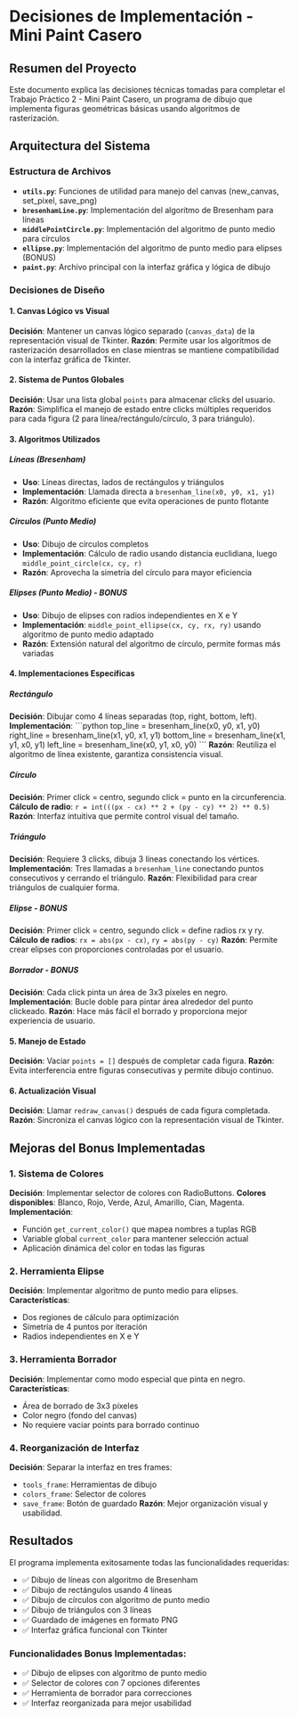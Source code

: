 # Decisiones de Implementación - Mini Paint Casero

## Resumen del Proyecto
Este documento explica las decisiones técnicas tomadas para completar el Trabajo Práctico 2 - Mini Paint Casero, un programa de dibujo que implementa figuras geométricas básicas usando algoritmos de rasterización.

## Arquitectura del Sistema

### Estructura de Archivos
- **`utils.py`**: Funciones de utilidad para manejo del canvas (new_canvas, set_pixel, save_png)
- **`bresenhamLine.py`**: Implementación del algoritmo de Bresenham para líneas
- **`middlePointCircle.py`**: Implementación del algoritmo de punto medio para círculos
- **`ellipse.py`**: Implementación del algoritmo de punto medio para elipses (BONUS)
- **`paint.py`**: Archivo principal con la interfaz gráfica y lógica de dibujo

### Decisiones de Diseño

#### 1. Canvas Lógico vs Visual
**Decisión**: Mantener un canvas lógico separado (`canvas_data`) de la representación visual de Tkinter.
**Razón**: Permite usar los algoritmos de rasterización desarrollados en clase mientras se mantiene compatibilidad con la interfaz gráfica de Tkinter.

#### 2. Sistema de Puntos Globales
**Decisión**: Usar una lista global `points` para almacenar clicks del usuario.
**Razón**: Simplifica el manejo de estado entre clicks múltiples requeridos para cada figura (2 para línea/rectángulo/círculo, 3 para triángulo).

#### 3. Algoritmos Utilizados

##### Líneas (Bresenham)
- **Uso**: Líneas directas, lados de rectángulos y triángulos
- **Implementación**: Llamada directa a `bresenham_line(x0, y0, x1, y1)`
- **Razón**: Algoritmo eficiente que evita operaciones de punto flotante

##### Círculos (Punto Medio)
- **Uso**: Dibujo de círculos completos
- **Implementación**: Cálculo de radio usando distancia euclidiana, luego `middle_point_circle(cx, cy, r)`
- **Razón**: Aprovecha la simetría del círculo para mayor eficiencia

##### Elipses (Punto Medio) - BONUS
- **Uso**: Dibujo de elipses con radios independientes en X e Y
- **Implementación**: `middle_point_ellipse(cx, cy, rx, ry)` usando algoritmo de punto medio adaptado
- **Razón**: Extensión natural del algoritmo de círculo, permite formas más variadas

#### 4. Implementaciones Específicas

##### Rectángulo
**Decisión**: Dibujar como 4 líneas separadas (top, right, bottom, left).
**Implementación**:
\`\`\`python
top_line = bresenham_line(x0, y0, x1, y0)
right_line = bresenham_line(x1, y0, x1, y1)
bottom_line = bresenham_line(x1, y1, x0, y1)
left_line = bresenham_line(x0, y1, x0, y0)
\`\`\`
**Razón**: Reutiliza el algoritmo de línea existente, garantiza consistencia visual.

##### Círculo
**Decisión**: Primer click = centro, segundo click = punto en la circunferencia.
**Cálculo de radio**: `r = int(((px - cx) ** 2 + (py - cy) ** 2) ** 0.5)`
**Razón**: Interfaz intuitiva que permite control visual del tamaño.

##### Triángulo
**Decisión**: Requiere 3 clicks, dibuja 3 líneas conectando los vértices.
**Implementación**: Tres llamadas a `bresenham_line` conectando puntos consecutivos y cerrando el triángulo.
**Razón**: Flexibilidad para crear triángulos de cualquier forma.

##### Elipse - BONUS
**Decisión**: Primer click = centro, segundo click = define radios rx y ry.
**Cálculo de radios**: `rx = abs(px - cx)`, `ry = abs(py - cy)`
**Razón**: Permite crear elipses con proporciones controladas por el usuario.

##### Borrador - BONUS
**Decisión**: Cada click pinta un área de 3x3 píxeles en negro.
**Implementación**: Bucle doble para pintar área alrededor del punto clickeado.
**Razón**: Hace más fácil el borrado y proporciona mejor experiencia de usuario.

#### 5. Manejo de Estado
**Decisión**: Vaciar `points = []` después de completar cada figura.
**Razón**: Evita interferencia entre figuras consecutivas y permite dibujo continuo.

#### 6. Actualización Visual
**Decisión**: Llamar `redraw_canvas()` después de cada figura completada.
**Razón**: Sincroniza el canvas lógico con la representación visual de Tkinter.

## Mejoras del Bonus Implementadas

### 1. Sistema de Colores
**Decisión**: Implementar selector de colores con RadioButtons.
**Colores disponibles**: Blanco, Rojo, Verde, Azul, Amarillo, Cian, Magenta.
**Implementación**: 
- Función `get_current_color()` que mapea nombres a tuplas RGB
- Variable global `current_color` para mantener selección actual
- Aplicación dinámica del color en todas las figuras

### 2. Herramienta Elipse
**Decisión**: Implementar algoritmo de punto medio para elipses.
**Características**:
- Dos regiones de cálculo para optimización
- Simetría de 4 puntos por iteración
- Radios independientes en X e Y

### 3. Herramienta Borrador
**Decisión**: Implementar como modo especial que pinta en negro.
**Características**:
- Área de borrado de 3x3 píxeles
- Color negro (fondo del canvas)
- No requiere vaciar points para borrado continuo

### 4. Reorganización de Interfaz
**Decisión**: Separar la interfaz en tres frames:
- `tools_frame`: Herramientas de dibujo
- `colors_frame`: Selector de colores
- `save_frame`: Botón de guardado
**Razón**: Mejor organización visual y usabilidad.


## Resultados
El programa implementa exitosamente todas las funcionalidades requeridas:
- ✅ Dibujo de líneas con algoritmo de Bresenham
- ✅ Dibujo de rectángulos usando 4 líneas
- ✅ Dibujo de círculos con algoritmo de punto medio
- ✅ Dibujo de triángulos con 3 líneas
- ✅ Guardado de imágenes en formato PNG
- ✅ Interfaz gráfica funcional con Tkinter

### Funcionalidades Bonus Implementadas:
- ✅ Dibujo de elipses con algoritmo de punto medio
- ✅ Selector de colores con 7 opciones diferentes
- ✅ Herramienta de borrador para correcciones
- ✅ Interfaz reorganizada para mejor usabilidad
